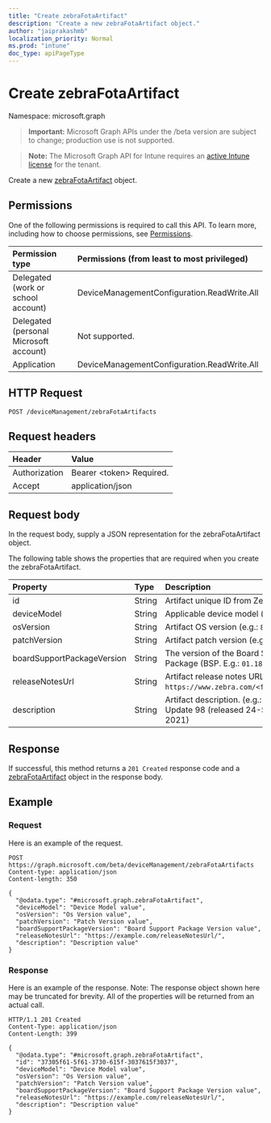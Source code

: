 ```yaml
---
title: "Create zebraFotaArtifact"
description: "Create a new zebraFotaArtifact object."
author: "jaiprakashmb"
localization_priority: Normal
ms.prod: "intune"
doc_type: apiPageType
---
```


# Create zebraFotaArtifact

Namespace: microsoft.graph

> **Important:** Microsoft Graph APIs under the /beta version are subject to change; production use is not supported.

> **Note:** The Microsoft Graph API for Intune requires an [active Intune license](https://go.microsoft.com/fwlink/?linkid=839381) for the tenant.

Create a new [zebraFotaArtifact](../resources/intune-androidfotaservice-zebrafotaartifact.md) object.

## Permissions
One of the following permissions is required to call this API. To learn more, including how to choose permissions, see [Permissions](/graph/permissions-reference).

|Permission type|Permissions (from least to most privileged)|
|:---|:---|
|Delegated (work or school account)|DeviceManagementConfiguration.ReadWrite.All|
|Delegated (personal Microsoft account)|Not supported.|
|Application|DeviceManagementConfiguration.ReadWrite.All|

## HTTP Request
<!-- {
  "blockType": "ignored"
}
-->
``` http
POST /deviceManagement/zebraFotaArtifacts
```

## Request headers
|Header|Value|
|:---|:---|
|Authorization|Bearer &lt;token&gt; Required.|
|Accept|application/json|

## Request body
In the request body, supply a JSON representation for the zebraFotaArtifact object.

The following table shows the properties that are required when you create the zebraFotaArtifact.

|Property|Type|Description|
|:---|:---|:---|
|id|String|Artifact unique ID from Zebra|
|deviceModel|String|Applicable device model (e.g.: `TC8300`) |
|osVersion|String|Artifact OS version (e.g.: `8.1.0`) |
|patchVersion|String|Artifact patch version (e.g.: `U00`)|
|boardSupportPackageVersion|String|The version of the Board Support Package (BSP. E.g.: `01.18.02.00`)|
|releaseNotesUrl|String|Artifact release notes URL (e.g.: `https://www.zebra.com/<filename.pdf>`)|
|description|String|Artifact description. (e.g.: `LifeGuard Update 98 (released 24-September-2021)|



## Response
If successful, this method returns a `201 Created` response code and a [zebraFotaArtifact](../resources/intune-androidfotaservice-zebrafotaartifact.md) object in the response body.

## Example

### Request
Here is an example of the request.
``` http
POST https://graph.microsoft.com/beta/deviceManagement/zebraFotaArtifacts
Content-type: application/json
Content-length: 350

{
  "@odata.type": "#microsoft.graph.zebraFotaArtifact",
  "deviceModel": "Device Model value",
  "osVersion": "Os Version value",
  "patchVersion": "Patch Version value",
  "boardSupportPackageVersion": "Board Support Package Version value",
  "releaseNotesUrl": "https://example.com/releaseNotesUrl/",
  "description": "Description value"
}
```

### Response
Here is an example of the response. Note: The response object shown here may be truncated for brevity. All of the properties will be returned from an actual call.
``` http
HTTP/1.1 201 Created
Content-Type: application/json
Content-Length: 399

{
  "@odata.type": "#microsoft.graph.zebraFotaArtifact",
  "id": "37305f61-5f61-3730-615f-3037615f3037",
  "deviceModel": "Device Model value",
  "osVersion": "Os Version value",
  "patchVersion": "Patch Version value",
  "boardSupportPackageVersion": "Board Support Package Version value",
  "releaseNotesUrl": "https://example.com/releaseNotesUrl/",
  "description": "Description value"
}
```
